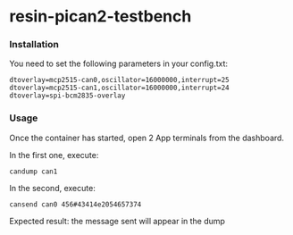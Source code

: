 # resin-pican2-testbench

### Installation

You need to set the following parameters in your config.txt:

```
dtoverlay=mcp2515-can0,oscillator=16000000,interrupt=25
dtoverlay=mcp2515-can1,oscillator=16000000,interrupt=24
dtoverlay=spi-bcm2835-overlay
```

### Usage

Once the container has started, open 2 App terminals from the dashboard.

In the first one, execute:

```
candump can1
```

In the second, execute:

```
cansend can0 456#43414e2054657374
```

Expected result: the message sent will appear in the dump
